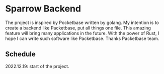 # Sparrow Backend
The project is inspired by Pocketbase written by golang. My intention is to create a backend like Packetbase, put all things one file. This amazing feature will bring many applications in the future. With the power of Rust, I hope I can write such software like Packetbase. Thanks Packetbase team.

## Schedule
2022.12.19: start of the project.
